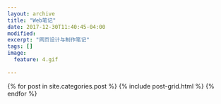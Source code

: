 ```yaml
---
layout: archive
title: "Web笔记"
date: 2017-12-30T11:40:45-04:00
modified:
excerpt: "网页设计与制作笔记"
tags: []
image: 
  feature: 4.gif
  
---
```




<div class="tiles">
{% for post in site.categories.post %}
  {% include post-grid.html %}
{% endfor %}
</div><!-- /.tiles 把所有categories 有 post 的列出来-->

